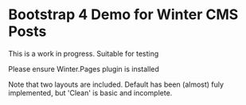 # Bootstrap 4 Demo for Winter CMS Posts


This is a work in progress. Suitable for testing

Please ensure Winter.Pages plugin is installed

Note that two layouts are included. Default has been (almost) fuly implemented, but 'Clean' is basic
and incomplete.
